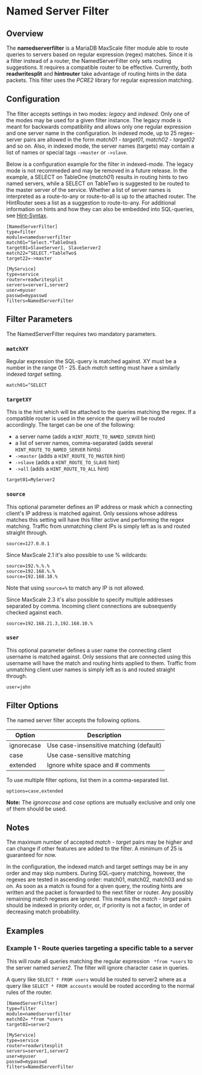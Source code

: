 # Named Server Filter

## Overview

The **namedserverfilter** is a MariaDB MaxScale filter module able to route
queries to servers based on regular expression  (regex) matches. Since it is a
filter instead of a router, the NamedServerFilter only sets routing suggestions.
It requires a compatible router to be effective. Currently, both
**readwritesplit** and **hintrouter** take advantage of routing hints in the
data packets. This filter uses the *PCRE2* library for regular expression
matching.

## Configuration

The filter accepts settings in two modes: *legacy* and *indexed*. Only one of
the modes may be used for a given filter instance. The legacy mode is meant for
backwards compatibility and allows only one regular expression and one server
name in the configuration. In indexed mode, up to 25 regex-server pairs are
allowed in the form *match01* - *target01*, *match02* - *target02* and so on.
Also, in indexed mode, the server names (targets) may contain a list of names or
special tags `->master` or `->slave`.

Below is a configuration example for the filter in indexed-mode. The legacy mode
is not recommeded and may be removed in a future release. In the example, a
SELECT on TableOne (*match01*) results in routing hints to two named servers,
while a SELECT on TableTwo is suggested to be routed to the master server of the
service. Whether a list of server names is interpreted as a route-to-any or
route-to-all is up to the attached router. The HintRouter sees a list as a
suggestion to route-to-any. For additional information on hints and how they can
also be embedded into SQL-queries, see
[Hint-Syntax](../Reference/Hint-Syntax.md).

```
[NamedServerFilter]
type=filter
module=namedserverfilter
match01=^Select.*TableOne$
target01=SlaveServer1, SlaveServer2
match22=^SELECT.*TableTwo$
target22=->master

[MyService]
type=service
router=readwritesplit
servers=server1,server2
user=myuser
passwd=mypasswd
filters=NamedServerFilter
```

## Filter Parameters

The NamedServerFilter requires two mandatory parameters.

### `matchXY`

Regular expression the SQL-query is matched against. XY must be a number in the
range 01 - 25. Each *match* setting must have a similarly indexed *target*
setting.

```
match01=^SELECT
```

### `targetXY`

This is the hint which will be attached to the queries matching the regex. If a
compatible router is used in the service the query will be routed accordingly.
The target can be one of the following:

 * a server name (adds a `HINT_ROUTE_TO_NAMED_SERVER` hint)
 * a list of server names, comma-separated (adds several
 `HINT_ROUTE_TO_NAMED_SERVER` hints)
 * `->master` (adds a `HINT_ROUTE_TO_MASTER` hint)
 * `->slave` (adds a `HINT_ROUTE_TO_SLAVE` hint)
 * `->all` (adds a `HINT_ROUTE_TO_ALL` hint)

```
target01=MyServer2
```

### `source`

This optional parameter defines an IP address or mask which a connecting
client's IP address is matched against. Only sessions whose address matches this
setting will have this filter active and performing the regex matching. Traffic
from unmatching client IPs is simply left as is and routed straight through.

```
source=127.0.0.1
```
Since MaxScale 2.1 it's also possible to use % wildcards:

```
source=192.%.%.%
source=192.168.%.%
source=192.168.10.%
```
Note that using `source=%` to match any IP is not allowed.

Since MaxScale 2.3 it's also possible to specify multiple addresses separated
by comma. Incoming client connections are subsequently checked against each.
```
source=192.168.21.3,192.168.10.%
```

### `user`

This optional parameter defines a user name the connecting client username is
matched against. Only sessions that are connected using this username will have
the match and routing hints applied to them. Traffic from unmatching client user
names is simply left as is and routed straight through.

```
user=john
```

## Filter Options

The named server filter accepts the following options.

|Option    |Description                                 |
|----------|--------------------------------------------|
|ignorecase|Use case-insensitive matching (default)     |
|case      |Use case-sensitive matching                 |
|extended  |Ignore white space and # comments           |

To use multiple filter options, list them in a comma-separated list.

```
options=case,extended
```

**Note:** The *ignorecase* and *case* options are mutually exclusive and only
one of them should be used.

## Notes

The maximum number of accepted *match* - *target* pairs may be higher and can
change if other features are added to the filter. A minimum of 25 is guaranteed
for now.

In the configuration, the indexed match and target settings may be in any order
and may skip numbers. During SQL-query matching, however, the regexes are tested
in ascending order: match01, match02, match03 and so on. As soon as a match is
found for a qiven query, the routing hints are written and the packet is
forwarded to the next filter or router. Any possibly remaining match regexes are
ignored. This means the *match* - *target* pairs should be indexed in priority
order, or, if priority is not a factor, in order of decreasing match
probability.

## Examples

### Example 1 - Route queries targeting a specific table to a server

This will route all queries matching the regular expression ` *from *users` to
the server named *server2*. The filter will ignore character case in queries.

A query like `SELECT * FROM users` would be routed to server2 where as a query
like `SELECT * FROM accounts` would be routed according to the normal rules of
the router.

```
[NamedServerFilter]
type=filter
module=namedserverfilter
match02= *from *users
target02=server2

[MyService]
type=service
router=readwritesplit
servers=server1,server2
user=myuser
passwd=mypasswd
filters=NamedServerFilter
```
